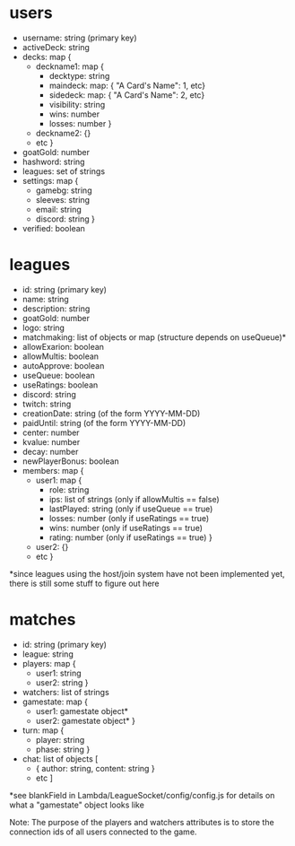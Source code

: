# users

-  username: string (primary key)
-  activeDeck: string
-  decks: map {
   -  deckname1: map {
      -  decktype: string
      -  maindeck: map: { "A Card's Name": 1, etc}
      -  sidedeck: map: { "A Card's Name": 2, etc}
      -  visibility: string
      -  wins: number
      -  losses: number }
   -  deckname2: {}
   -  etc }
-  goatGold: number
-  hashword: string
-  leagues: set of strings
-  settings: map {
   -  gamebg: string
   -  sleeves: string
   -  email: string
   -  discord: string }
-  verified: boolean

# leagues

-  id: string (primary key)
-  name: string
-  description: string
-  goatGold: number
-  logo: string
-  matchmaking: list of objects or map (structure depends on useQueue)\*
-  allowExarion: boolean
-  allowMultis: boolean
-  autoApprove: boolean
-  useQueue: boolean
-  useRatings: boolean
-  discord: string
-  twitch: string
-  creationDate: string (of the form YYYY-MM-DD)
-  paidUntil: string (of the form YYYY-MM-DD)
-  center: number
-  kvalue: number
-  decay: number
-  newPlayerBonus: boolean
-  members: map {
   -  user1: map {
      -  role: string
      -  ips: list of strings (only if allowMultis == false)
      -  lastPlayed: string (only if useQueue == true)
      -  losses: number (only if useRatings == true)
      -  wins: number (only if useRatings == true)
      -  rating: number (only if useRatings == true) }
   -  user2: {}
   -  etc }

\*since leagues using the host/join system have not been implemented yet, there is still some stuff to figure out here

# matches

-  id: string (primary key)
-  league: string
-  players: map {
   -  user1: string
   -  user2: string }
-  watchers: list of strings
-  gamestate: map {
   -  user1: gamestate object\*
   -  user2: gamestate object\* }
-  turn: map {
   -  player: string
   -  phase: string }
-  chat: list of objects [
   -  { author: string, content: string }
   -  etc ]

\*see blankField in Lambda/LeagueSocket/config/config.js for details on what a "gamestate" object looks like

Note: The purpose of the players and watchers attributes is to store the connection ids of all users connected to the game.
